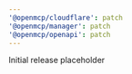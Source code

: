 ```yaml
---
'@openmcp/cloudflare': patch
'@openmcp/manager': patch
'@openmcp/openapi': patch
---
```


Initial release placeholder
